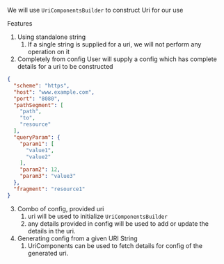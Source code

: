 We will use `UriComponentsBuilder` to construct Uri for our use

Features
1) Using standalone string
	1) If a single string is supplied for a uri, we will not perform any operation on it
2) Completely from config
User will supply a config which has complete details for a uri to be constructed
```json
{  
  "scheme": "https",  
  "host": "www.example.com",  
  "port": "8080",  
  "pathSegment": [  
    "path",  
    "to",  
    "resource"  
  ],  
  "queryParam": {  
    "param1": [  
      "value1",  
      "value2"  
    ],  
    "param2": 12,  
    "param3": "value3"  
  },  
  "fragment": "resource1"  
}
```
3) Combo of config, provided uri
	1) uri will be used to initialize `UriComponentsBuilder`
	2) any details provided in config will be used to add or update the details in the uri.
4) Generating config from a given URI String
	1) UriComponents can be used to fetch details for config of the generated uri.

